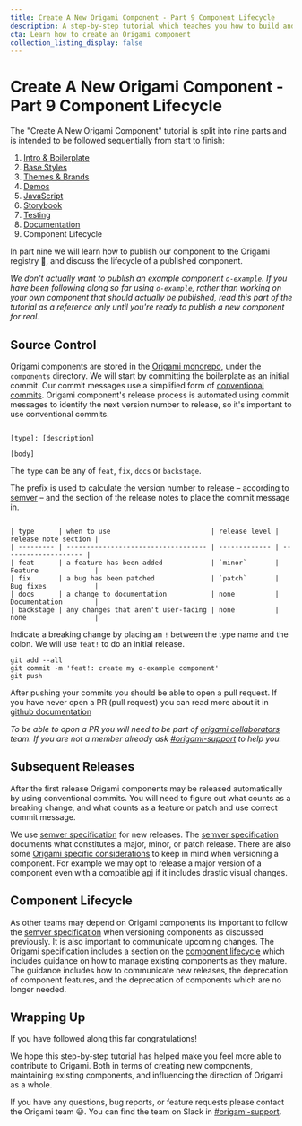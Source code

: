 ```yaml
---
title: Create A New Origami Component - Part 9 Component Lifecycle
description: A step-by-step tutorial which teaches you how to build and deploy a new Origami component.
cta: Learn how to create an Origami component
collection_listing_display: false
---
```


# Create A New Origami Component - Part 9 Component Lifecycle

The "Create A New Origami Component" tutorial is split into nine parts and is intended to be followed sequentially from start to finish:
1. [Intro & Boilerplate](/documentation/tutorials/create-a-new-component-part-1/)
2. [Base Styles](/documentation/tutorials/create-a-new-component-part-2/)
3. [Themes & Brands](/documentation/tutorials/create-a-new-component-part-3/)
4. [Demos](/documentation/tutorials/create-a-new-component-part-4/)
5. [JavaScript](/documentation/tutorials/create-a-new-component-part-5/)
6. [Storybook](/documentation/tutorials/create-a-new-component-part-6/)
7. [Testing](/documentation/tutorials/create-a-new-component-part-7/)
8. [Documentation](/documentation/tutorials/create-a-new-component-part-8/)
9. Component Lifecycle

In part nine we will learn how to publish our component to the Origami registry 🎉, and discuss the lifecycle of a published component.

_We don't actually want to publish an example component `o-example`. If you have been following along so far using `o-example`, rather than working on your own component that should actually be published, read this part of the tutorial as a reference only until you're ready to publish a new component for real._

## Source Control

Origami components are stored in the [Origami monorepo](https://github.com/Financial-Times/origami), under the `components` directory. We will start by committing the boilerplate as an initial commit. Our commit messages use a simplified form of [conventional commits](https://www.conventionalcommits.org/en/v1.0.0/). Origami component's release process is automated using commit messages to identify the next version number to release, so it's important to use conventional commits.

<pre><code class="o-syntax-highlight--bash">
[type]: [description]

[body]
</code></pre>

The `type` can be any of `feat`, `fix`, `docs` or `backstage`.

The prefix is used to calculate the version number to release – according to [semver](https://semver.org/#summary) – and the section of the release notes to place the commit message in.
<pre><code class="o-syntax-highlight--bash">
| type      | when to use                         | release level | release note section |
| --------- | ----------------------------------- | ------------- | -------------------- |
| feat      | a feature has been added            | `minor`       | Feature              |
| fix       | a bug has been patched              | `patch`       | Bug fixes            |
| docs      | a change to documentation           | none          | Documentation        |
| backstage | any changes that aren't user-facing | none          | none                 |
</code></pre>
Indicate a breaking change by placing an `!` between the type name and the colon. We will use `feat!` to do an initial release.

<pre><code class="o-syntax-highlight--bash">git add --all
git commit -m 'feat!: create my o-example component'
git push</code></pre>

After pushing your commits you should be able to open a pull request. If you have never open a PR (pull request) you can read more about it in [github documentation](https://docs.github.com/en/pull-requests/collaborating-with-pull-requests/proposing-changes-to-your-work-with-pull-requests/creating-a-pull-request)

_To be able to opon a PR you will need to be part of [origami collaborators](https://github.com/orgs/Financial-Times/teams/origami-collaborators) team. If you are not a member already ask [#origami-support](https://financialtimes.slack.com/archives/C02FU5ARJ) to help you._

## Subsequent Releases

After the first release Origami components may be released automatically by using conventional commits. You will need to figure out what counts as a breaking change, and what counts as a feature or patch and use correct commit message.

We use [semver specification](https://semver.org/) for new releases. The [semver specification](https://semver.org/) documents what constitutes a major, minor, or patch release. There are also some [Origami specific considerations](/documentation/components/versioning/#how-components-are-versioned) to keep in mind when versioning a component. For example we may opt to release a major version of a component even with a compatible <abbr title="application programming interface">api</abbr> if it includes drastic visual changes.

## Component Lifecycle

As other teams may depend on Origami components its important to follow the [semver specification](https://semver.org/) when versioning components as discussed previously. It is also important to communicate upcoming changes. The Origami specification includes a section on the [component lifecycle](/specification/v1/components/#component-lifecycle) which includes guidance on how to manage existing components as they mature. The guidance includes how to communicate new releases, the deprecation of component features, and the deprecation of components which are no longer needed.

## Wrapping Up

If you have followed along this far congratulations!

We hope this step-by-step tutorial has helped make you feel more able to contribute to Origami. Both in terms of creating new components, maintaining existing components, and influencing the direction of Origami as a whole.

If you have any questions, bug reports, or feature requests please contact the Origami team &#x1F603;. You can find the team on Slack in <a href="https://financialtimes.slack.com/messages/origami-support" target="_blank">#origami-support</a>.
